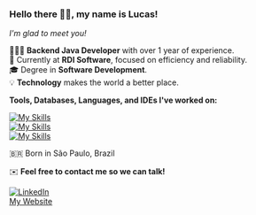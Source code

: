 ### Hello there 👋🏼, my name is Lucas!

*I'm glad to meet you!*

🧑🏼‍💻 **Backend Java Developer** with over 1 year of experience.  
💼 Currently at **RDI Software**, focused on efficiency and reliability.  
🎓 Degree in **Software Development**.  
💡 **Technology** makes the world a better place.

**Tools, Databases, Languages, and IDEs I've worked on:**

[![My Skills](https://skillicons.dev/icons?i=java,spring,aws,terraform,redis)](https://skillicons.dev)  
[![My Skills](https://skillicons.dev/icons?i=python,js,git,github,mysql)](https://skillicons.dev)  
[![My Skills](https://skillicons.dev/icons?i=postman,docker,vscode,idea,eclipse)](https://skillicons.dev)  

🇧🇷 Born in São Paulo, Brazil

✉️ **Feel free to contact me so we can talk!**

[![LinkedIn](https://img.shields.io/badge/linkedin-%230077B5.svg?style=for-the-badge&logo=linkedin&logoColor=white)](https://www.linkedin.com/in/lucastressoldi/)  
[My Website](https://lucasdominguestressoldi.github.io/MyWebsite/)
